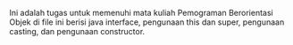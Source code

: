 Ini adalah tugas untuk memenuhi mata kuliah Pemograman Berorientasi Objek
di file ini berisi java interface, pengunaan this dan super, pengunaan casting, dan pengunaan constructor.
